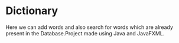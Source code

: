 # Dictionary
Here we can add words and also search for words which are already present in the Database.Project made using Java and JavaFXML.

